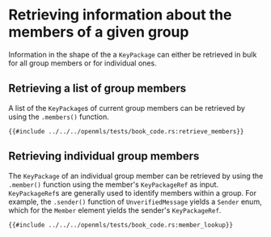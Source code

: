 # Retrieving information about the members of a given group

Information in the shape of the a `KeyPackage` can either be retrieved in bulk for all group members or for individual ones.

## Retrieving a list of group members

A list of the `KeyPackage`s of current group members can be retrieved by using the `.members()` function.

```rust,no_run,noplayground
{{#include ../../../openmls/tests/book_code.rs:retrieve_members}}
```

## Retrieving individual group members

The `KeyPackage` of an individual group member can be retrieved by using the `.member()` function using the member's `KeyPackageRef` as input. `KeyPackageRef`s are generally used to identify members within a group. For example, the `.sender()` function of `UnverifiedMessage` yields a `Sender` enum, which for the `Member` element yields the sender's `KeyPackageRef`.

```rust,no_run,noplayground
{{#include ../../../openmls/tests/book_code.rs:member_lookup}}
```
